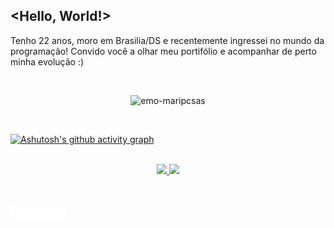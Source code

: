 ## <Hello, World!>

Tenho 22 anos, moro em Brasilia/DS e recentemente ingressei no mundo da programação! Convido você a olhar meu portifólio e acompanhar de perto minha evolução :)

<br>
 
 <div align="center">
  
![emo-maripcsas](https://github.com/VictorDSMC/VictorDSMC/assets/137669980/3ae333a8-7726-45db-9e96-74d2e3b9c2d9)
</div>

<br>

<link rel="stylesheet" href="https://cdn.jsdelivr.net/gh/devicons/devicon@v2.15.1/devicon.min.css">    

[![Ashutosh's github activity graph](https://github-readme-activity-graph.vercel.app/graph?username=VictorDSMC&theme=github-dark		)](https://github.com/ashutosh00710/github-readme-activity-graph)<a href = "mailto:cmp.1a.paulo.viduera@gmail.com">
 </div>
 
 <br>

<div align="center">
<a href="https://github.com/VictorDSMC">
<img loading="lazy" height="150em" src="https://github-readme-stats.vercel.app/api/top-langs/?username=VictorDSMC&layout=compact&langs_count=7&theme=transparent"/>
<img loading="lazy" height="150em" src="https://github-readme-stats.vercel.app/api?username=VictorDSMC&show_icons=true&theme=transparent&include_all_commits=true&count_private=true"/>
</div>
 
 <br> 
 <br>
  

<a href="https://www.instagram.com/victorsmc123/" target="_blank"><img align="left" alt="Instagram" width="22px" src="https://github.com/Aakarsh-B/trying-repos/blob/master/insta.svg" />
<a href="" target="_blank"><img align="left" alt="Twitter" width="22px" src="https://github.com/Aakarsh-B/trying-repos/blob/master/twitter.svg" />
<a href="" target="_blank"><img align="left" alt="LinkedIn" width="22px" src="https://github.com/Aakarsh-B/trying-repos/blob/master/linkedin.svg" />   <a href="" target="_blank"><img alt="Blog" width="22px" src="https://github.com/Aakarsh-B/trying-repos/blob/master/dev-badge.svg" /></a>                 

